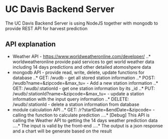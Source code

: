 UC Davis Backend Server
============================
The UC Davis Backend Server is using NodeJS together with mongodb to provide REST API for harvest prediction

API explanation
----------------------------
* Weather API - https://www.worldweatheronline.com/developer/
..* worldweatheronline provide paid services to get world weather data including 14 days predictions and other detailed atomoshpere data
* mongodb API - provide read, write, delete, update functions for database
..* GET: <url>/wudb - get all stored station information
..* POST: <url>/wudb?name=&zipcode=&max_tu= - Add a new station information
..* GET: <url>/wudb/:stationId - get one station information by its _id
..* PUT: <url>/wudb/:stationId?name=&zipcode=&max_tu= - update a station information with the input query information
..* DELETE: <url>/wudb/:stationId - delete a station information from database
* module calculation API
..* GET: <url>/r?startDate=&endDate=&zipcode= - calling the function to calculate prediction
....* [Debug] This API is calling the Weather API to getting the 14 days weather prediction data
....* The input is valid by the front-end
....* The output is a json response and a chart will be generate based on the result
